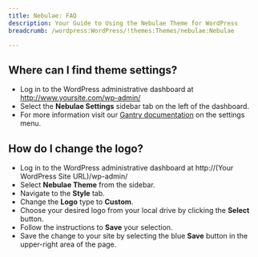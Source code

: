 ```yaml
---
title: Nebulae: FAQ
description: Your Guide to Using the Nebulae Theme for WordPress
breadcrumb: /wordpress:WordPress/!themes:Themes/nebulae:Nebulae

---
```


Where can I find theme settings?
-----
* Log in to the WordPress administrative dashboard at http://www.yoursite.com/wp-admin/
* Select the **Nebulae Settings** sidebar tab on the left of the dashboard.
* For more information visit our [Gantry documentation][gantry] on the settings menu.

How do I change the logo?
-----

* Log in to the WordPress administrative dashboard at http://(Your WordPress Site URL)/wp-admin/
* Select **Nebulae Theme** from the sidebar.
* Navigate to the **Style** tab.
* Change the **Logo** type to **Custom**.
* Choose your desired logo from your local drive by clicking the **Select** button.
* Follow the instructions to **Save** your selection.
* Save the change to your site by selecting the blue **Save** button in the upper-right area of the page.

[gantry]: http://gantry-framework.org/documentation/wordpress/configure/